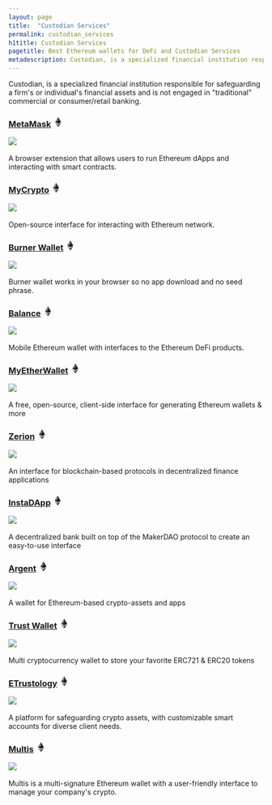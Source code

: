 ```yaml
---
layout: page
title:  "Custodian Services"
permalink: custodian_services
h1title: Custodian Services
pagetitle: Best Ethereum wallets for DeFi and Custodian Services    
metadescription: Custodian, is a specialized financial institution responsible for safeguarding a firm's or individual's financial assets and is not engaged in "traditional" commercial or consumer/retail banking.
---
```

Custodian, is a specialized financial institution responsible for safeguarding a firm's or individual's financial assets and is not engaged in "traditional" commercial or consumer/retail banking.

### [MetaMask](https://metamask.io/) ![](/images/ether.png)

![](//image.thum.io/get/width/500/crop/600/https://metamask.io/)

A browser extension that allows users to run Ethereum dApps and interacting with smart contracts.

### [MyCrypto](https://mycrypto.com/account) ![](/images/ether.png)

![](//image.thum.io/get/width/500/crop/600/https://mycrypto.com/account)

Open-source interface for interacting with Ethereum network.

### [Burner Wallet](https://xdai.io/) ![](/images/ether.png)

![](//image.thum.io/get/width/500/crop/600/https://xdai.io/)

Burner wallet works in your browser so no app download and no seed phrase.

### [Balance](https://balance.io/) ![](/images/ether.png)

![](//image.thum.io/get/width/500/crop/600/https://balance.io/)

Mobile Ethereum wallet with interfaces to the Ethereum DeFi products.

### [MyEtherWallet](https://www.myetherwallet.com/) ![](/images/ether.png)

![](//image.thum.io/get/width/500/crop/600/https://www.myetherwallet.com/)

A free, open-source, client-side interface for generating Ethereum wallets & more

### [Zerion](https://zerion.io/en) ![](/images/ether.png)

![](//image.thum.io/get/width/500/crop/600/https://zerion.io/en)

An interface for blockchain-based protocols in decentralized finance applications

### [InstaDApp](https://instadapp.io/) ![](/images/ether.png)

![](//image.thum.io/get/width/500/crop/600/https://instadapp.io/)

A decentralized bank built on top of the MakerDAO protocol to create an easy-to-use interface

### [Argent](https://www.argent.xyz/) ![](/images/ether.png)

![](//image.thum.io/get/width/500/crop/600/https://www.argent.xyz/)

A wallet for Ethereum-based crypto-assets and apps

### [Trust Wallet](https://trustwallet.com/) ![](/images/ether.png)

![](//image.thum.io/get/width/500/crop/600/https://trustwallet.com/)

Multi cryptocurrency wallet to store your favorite ERC721 & ERC20 tokens

### [ETrustology](https://www.trustology.io/) ![](/images/ether.png)

![](//image.thum.io/get/width/500/crop/600/https://www.trustology.io/)

A platform for safeguarding crypto assets, with customizable smart accounts for diverse client needs.

### [Multis](https://multis.co/) ![](/images/ether.png)

![](//image.thum.io/get/width/500/crop/600/https://multis.co/)

Multis is a multi-signature Ethereum wallet with a user-friendly interface to manage your company's crypto.
